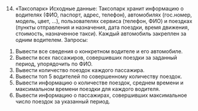 14. «Таксопарк»
Исходные данные:
Таксопарк хранит информацию о водителях (ФИО, паспорт, адрес, телефон), автомобилях (гос.номер, модель, цвет, ...), пользователях сервиса (телефон, ФИО) и поездках (пункты отправления и назначения, дата поездки, время движения, стоимость, назначенное такси). Каждый автомобиль закреплен за одним водителем.
Запросы:
1) Вывести все сведения о конкретном водителе и его автомобиле.
2) Вывести всех пассажиров, совершивших поездки за заданный период,
упорядочить по ФИО.
3) Вывести количество поездок каждого пассажира.
4) Вывести топ 5 водителей по совершенному количеству поездок.
5) Вывести информацию о количестве поездок, среднем времени и
максимальном времени поездки для каждого водителя.
6) Вывести информацию о пассажирах, совершивших максимальное число
поездок за указанный период.
